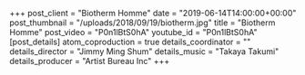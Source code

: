+++
post_client = "Biotherm Homme"
date = "2019-06-14T14:00:00+00:00"
post_thumbnail = "/uploads/2018/09/19/biotherm.jpg"
title = "Biotherm Homme"
post_video = "P0n1lBtS0hA"
youtube_id = "P0n1lBtS0hA"
[post_details]
atom_coproduction = true
details_coordinator = ""
details_director = "Jimmy Ming Shum"
details_music = "Takaya Takumi"
details_producer = "Artist Bureau Inc"
+++
